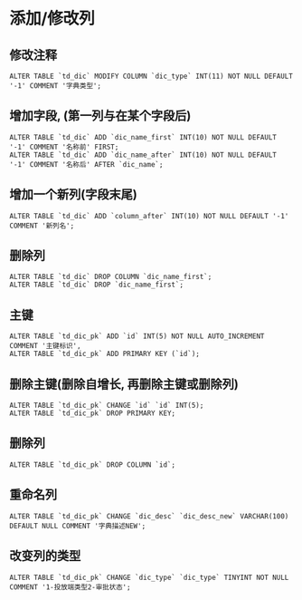 ﻿# 添加/修改列

## 修改注释
```
ALTER TABLE `td_dic` MODIFY COLUMN `dic_type` INT(11) NOT NULL DEFAULT '-1' COMMENT '字典类型';
```

## 增加字段, (第一列与在某个字段后)
```
ALTER TABLE `td_dic` ADD `dic_name_first` INT(10) NOT NULL DEFAULT '-1' COMMENT '名称前' FIRST;
ALTER TABLE `td_dic` ADD `dic_name_after` INT(10) NOT NULL DEFAULT '-1' COMMENT '名称后' AFTER `dic_name`;
```

## 增加一个新列(字段末尾)
```
ALTER TABLE `td_dic` ADD `column_after` INT(10) NOT NULL DEFAULT '-1' COMMENT '新列名';
```

## 删除列
```
ALTER TABLE `td_dic` DROP COLUMN `dic_name_first`;
ALTER TABLE `td_dic` DROP `dic_name_first`;
```
    
## 主键
```
ALTER TABLE `td_dic_pk` ADD `id` INT(5) NOT NULL AUTO_INCREMENT COMMENT '主键标识', 
ALTER TABLE `td_dic_pk` ADD PRIMARY KEY (`id`);
```

## 删除主键(删除自增长, 再删除主键或删除列)
```
ALTER TABLE `td_dic_pk` CHANGE `id` `id` INT(5);
ALTER TABLE `td_dic_pk` DROP PRIMARY KEY;
```

## 删除列
```
ALTER TABLE `td_dic_pk` DROP COLUMN `id`;
```

## 重命名列

```
ALTER TABLE `td_dic_pk` CHANGE `dic_desc` `dic_desc_new` VARCHAR(100) DEFAULT NULL COMMENT '字典描述NEW';
```

## 改变列的类型
```
ALTER TABLE `td_dic_pk` CHANGE `dic_type` `dic_type` TINYINT NOT NULL COMMENT '1-投放端类型2-审批状态';
```




